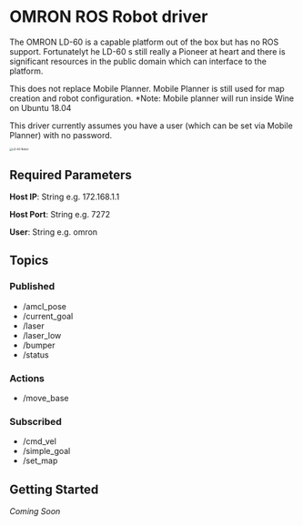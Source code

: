 # OMRON ROS Robot driver
The OMRON LD-60 is a capable platform out of the box but has no ROS support. Fortunatelyt he LD-60 s still really a Pioneer at heart and there is significant resources in the public domain which can interface to the platform. 

This does not replace Mobile Planner. Mobile Planner is still used for map creation and robot configuration. *Note: Mobile planner will run inside Wine on Ubuntu 18.04

This driver currently assumes you have a user (which can be set via Mobile Planner) with no password. 

<img src="https://assets.omron.eu/images/mobilerobot_2_prod-675x450.jpg" alt="LD-60 Robot" style="zoom:33%;" />

## Required Parameters

 **Host IP**: String     e.g. 172.168.1.1

 **Host Port**: String     e.g. 7272

 **User**: String  e.g. omron



## Topics 

### Published

* /amcl_pose
* /current_goal
* /laser
* /laser_low
* /bumper
* /status

### Actions

* /move_base

### Subscribed

* /cmd_vel
* /simple_goal
* /set_map



## Getting Started

*Coming Soon*
